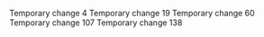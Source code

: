 Temporary change 4
Temporary change 19
Temporary change 60
Temporary change 107
Temporary change 138
